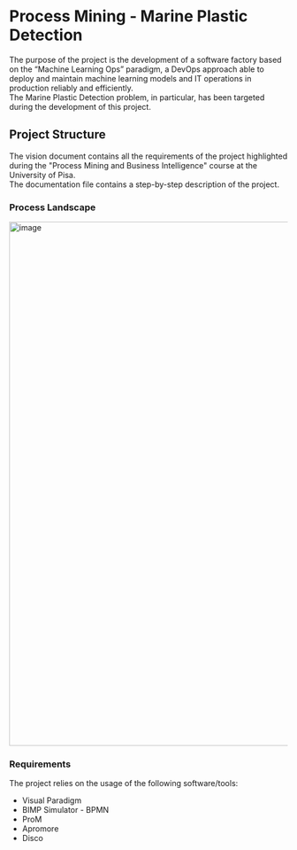 

# Process Mining - Marine Plastic Detection
The purpose of the project is the development of a software factory based on the “Machine Learning Ops” paradigm, a DevOps approach able to deploy and maintain machine learning models and IT operations in production reliably and efficiently.<br>
The Marine Plastic Detection problem, in particular, has been targeted during the development of this project. 

## Project Structure
The vision document contains all the requirements of the project highlighted during the "Process Mining and Business Intelligence" course at the University of Pisa.<br>
The documentation file contains a step-by-step description of the project.

### Process Landscape
<img width="946" alt="image" src="https://github.com/terranovaa/MarinePlasticDetection/assets/61695945/925e6543-239e-4ef2-a1c8-2fb0fc9e1dee">

### Requirements
The project relies on the usage of the following software/tools:
<ul>
<li>Visual Paradigm</li>
<li>BIMP Simulator - BPMN</li>
<li>ProM</li>
<li>Apromore</li>
<li>Disco</li>
</ul>

